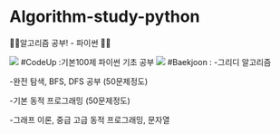 # Algorithm-study-python
👩‍💻알고리즘 공부! - 파이썬 👨‍💻


<img src="https://img.shields.io/badge/step1-blue?style=flat-square&logo=simpleicons에서_아이콘이름&logoColor=white"/></a>    #CodeUp
:기본100제 파이썬 기초 공부
<img src="https://img.shields.io/badge/step2-blue?style=flat-square&logo=simpleicons에서_아이콘이름&logoColor=white"/></a>    #Baekjoon
: 
-그리디 알고리즘

-완전 탐색, BFS, DFS 공부 (50문제정도)

-기본 동적 프로그래밍 (50문제정도)

-그래프 이론, 중급 고급 동적 프로그래밍, 문자열
